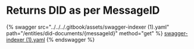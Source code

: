 # Returns DID as per MessageID

{% swagger src="../../../.gitbook/assets/swagger-indexer (1).yaml" path="/entities/did-documents/{messageId}" method="get" %}
[swagger-indexer (1).yaml](<../../../.gitbook/assets/swagger-indexer (1).yaml>)
{% endswagger %}
